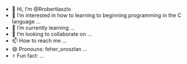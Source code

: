 - 👋 Hi, I’m @Rrobertlaszlo
- 👀 I’m interested in how to learning to beginning programming in the C language ...
- 🌱 I’m currently learning ...
- 💞️ I’m looking to collaborate on ...
- 📫 How to reach me ...
- 😄 Pronouns: feher_oroszlan ...
- ⚡ Fun fact: ...

<!---
Rrobertlaszlo/Rrobertlaszlo is a ✨ special ✨ repository because its `README.md` (this file) appears on your GitHub profile.
You can click the Preview link to take a look at your changes.
--->
